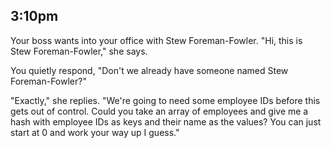 ## 3:10pm

Your boss wants into your office with Stew Foreman-Fowler. "Hi, this is Stew Foreman-Fowler," she says.

You quietly respond, "Don't we already have someone named Stew Foreman-Fowler?"

"Exactly," she replies. "We're going to need some employee IDs before this gets out of control. Could you take an array of employees and give me a hash with employee IDs as keys and their name as the values? You can just start at 0 and work your way up I guess."